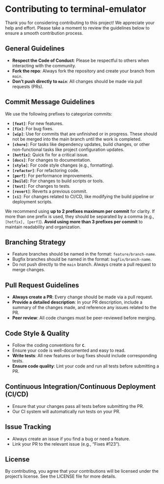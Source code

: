 # Contributing to terminal-emulator 

Thank you for considering contributing to this project! We appreciate your help and effort. Please take a moment to review the guidelines below to ensure a smooth contribution process.

## General Guidelines
- **Respect the Code of Conduct**: Please be respectful to others when interacting with the community.
- **Fork the repo**: Always fork the repository and create your branch from `main`.
- **Don’t push directly to `main`**: All changes should be made via pull requests (PRs).
  
## Commit Message Guidelines
We use the following prefixes to categorize commits:
- **`[feat]`**: For new features.
- **`[fix]`**: For bug fixes.
- **`[wip]`**:  Use for commits that are unfinished or in progress. These should not be merged into the main branch until the work is completed.
- **`[chore]`**: For tasks like dependency updates, build changes, or other non-functional tasks like project configuration updates.
- **`[hotfix]`**: Quick fix for a critical issue.
- **`[docs]`**: For changes to documentation.
- **`[style]`**: For code style changes (e.g., formatting).
- **`[refactor]`**: For refactoring code.
- **`[perf]`**: For performance improvements.
- **`[build]`**: For changes to build scripts or tools.
- **`[test]`**: For changes to tests.
- **`[revert]`**: Reverts a previous commit.
- **`[ci]`**: For changes related to CI/CD, like modifying the build pipeline or deployment scripts.

We recommend using **up to 2 prefixes maximum per commit** for clarity. If more than one prefix is used, they should be separated by a comma (e.g., `[hotfix], [perf]`). **Avoid using more than 3 prefixes per commit** to maintain readability and organization.
## Branching Strategy
- Feature branches should be named in the format: `feature/branch-name`.
- Bugfix branches should be named in the format: `bugfix/branch-name`.
- Do not push directly to the `main` branch. Always create a pull request to merge changes.

## Pull Request Guidelines
- **Always create a PR**: Every change should be made via a pull request.
- **Provide a detailed description**: In your PR description, include a summary of the changes made, and reference any issues related to the PR.
- **Peer review**: All code changes must be peer-reviewed before merging.

## Code Style & Quality
- Follow the coding conventions for **`C`**.
- Ensure your code is well-documented and easy to read.
- **Write tests**: All new features or bug fixes should include corresponding tests.
- **Ensure code quality**: Lint your code and run all tests before submitting a PR.

## Continuous Integration/Continuous Deployment (CI/CD)
- Ensure that your changes pass all tests before submitting the PR.
- Our CI system will automatically run tests on your PR.

## Issue Tracking
- Always create an issue if you find a bug or need a feature.
- Link your PR to the relevant issue (e.g., “Fixes #123”).

## License
By contributing, you agree that your contributions will be licensed under the project’s license. See the LICENSE file for more details.
